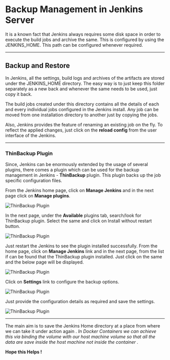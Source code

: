 # Backup Management in Jenkins Server

It is a known fact that Jenkins always requires some disk space in order to execute the build jobs and archive the same. This is configured by using the JENKINS_HOME. This path can be configured whenever required.

------

## Backup and Restore

In Jenkins, all the settings, build logs and archives of the artifacts are stored under the JENKINS_HOME directory. The easy way is to just keep this folder separately as a new back and whenever the same needs to be used, just copy it back.

The build jobs created under this directory contains all the details of each and every individual jobs configured in the Jenkins install. Any job can be moved from one installation directory to another just by copying the jobs.

Also, Jenkins provides the feature of renaming an existing job on the fly. To reflect the applied changes, just click on the **reload config** from the user interface of the Jenkins.



------

### ThinBackup Plugin

Since, Jenkins can be enormously extended by the usage of several plugins, there comes a plugin which can be used for the backup management in Jenkins - **ThinBackup** plugin. This plugin backs up the job specific configuration files.



From the Jenkins home page, click on **Manage Jenkins** and in the next page click on **Manage plugins**.

![ThinBackup Plugin](https://www.studytonight.com/jenkins/images/backup-management-1.png)

In the next page, under the **Available** plugins tab, search/look for ThinBackup plugin. Select the same and click on Install without restart button.

![ThinBackup Plugin](https://www.studytonight.com/jenkins/images/backup-management-2.png)



Just restart the Jenkins to see the plugin installed successfully. From the home page, click on **Manage Jenkins** link and in the next page, from the list if can be found that the ThinBackup plugin installed. Just click on the same and the below page will be displayed.

![ThinBackup Plugin](https://www.studytonight.com/jenkins/images/backup-management-4.png)



Click on **Settings** link to configure the backup options.

![ThinBackup Plugin](https://www.studytonight.com/jenkins/images/backup-management-5.png)



Just provide the configuration details as required and save the settings.

![ThinBackup Plugin](https://www.studytonight.com/jenkins/images/backup-management-6.png)

------

The main aim is to save the Jenkins Home directory at a place from where we can take it under action again .
*In Docker Containers we can achieve this via binding the volume with our host machine volume so that all the data are save inside the host machine not inside the container .*

**Hope this Helps !**
